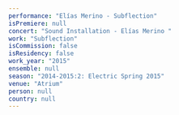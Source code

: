 ```yaml
---
performance: "Elías Merino - Subflection"
isPremiere: null
concert: "Sound Installation - Elías Merino "
work: "Subflection"
isCommission: false
isResidency: false
work_year: "2015"
ensemble: null
season: "2014-2015:2: Electric Spring 2015"
venue: "Atrium"
person: null
country: null
---
```


